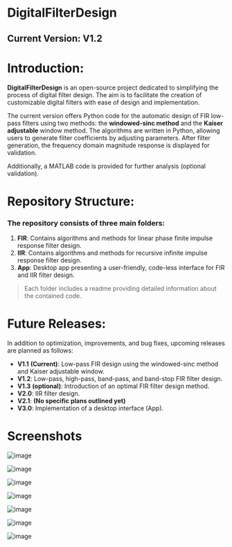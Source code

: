 # DigitalFilterDesign
## Current Version: V1.2

# Introduction:
**DigitalFilterDesign** is an open-source project dedicated to simplifying the process of digital filter design. The aim is to facilitate the creation of customizable digital filters with ease of design and implementation.

The current version offers Python code for the automatic design of FIR low-pass filters using two methods: the __**windowed-sinc method**__ and the __**Kaiser adjustable**__ window method. The algorithms are written in Python, allowing users to generate filter coefficients by adjusting parameters. After filter generation, the frequency domain magnitude response is displayed for validation.

Additionally, a MATLAB code is provided for further analysis (optional validation).

# Repository Structure:
### The repository consists of three main folders:

1. **FIR**: Contains algorithms and methods for linear phase finite impulse response filter design.
2. **IIR**: Contains algorithms and methods for recursive infinite impulse response filter design.
3. **App**: Desktop app presenting a user-friendly, code-less interface for FIR and IIR filter design.
> Each folder includes a readme providing detailed information about the contained code.

# Future Releases:
In addition to optimization, improvements, and bug fixes, upcoming releases are planned as follows:

* **V1.1** __(Current)__: Low-pass FIR design using the windowed-sinc method and Kaiser adjustable window.
* **V1.2**: Low-pass, high-pass, band-pass, and band-stop FIR filter design.
* **V1.3** __(optional)__: Introduction of an optimal FIR filter design method.
* **V2.0**: IIR filter design.
* **V2.1**: __(No specific plans outlined yet)__
* **V3.0**: Implementation of a desktop interface (App).

# Screenshots

![image](https://github.com/Fadi-Eid/DigitalFilterDesign/assets/113466842/47dd7aa2-c482-4456-8fc5-9588eda2c7f0)

![image](https://github.com/Fadi-Eid/DigitalFilterDesign/assets/113466842/c509c3c2-cb83-4b7f-a376-1c0dd488250d)

![image](https://github.com/Fadi-Eid/DigitalFilterDesign/assets/113466842/cd60461d-5fd3-475d-a226-22444c45621a)

![image](https://github.com/Fadi-Eid/DigitalFilterDesign/assets/113466842/93b0e024-7970-491a-8212-80c7e92e4fec)

![image](https://github.com/Fadi-Eid/DigitalFilterDesign/assets/113466842/105ff033-28e8-4d6b-9ba5-b97a18f4575e)

![image](https://github.com/Fadi-Eid/DigitalFilterDesign/assets/113466842/48ef345d-554e-4d2c-b9d0-17c67c6e72f0)

![image](https://github.com/Fadi-Eid/DigitalFilterDesign/assets/113466842/e2f0e795-abf5-4d55-b921-5fddb3c3f860)






